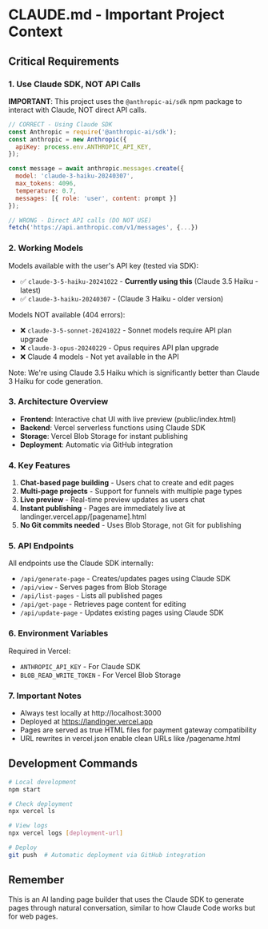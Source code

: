 # CLAUDE.md - Important Project Context

## Critical Requirements

### 1. Use Claude SDK, NOT API Calls
**IMPORTANT**: This project uses the `@anthropic-ai/sdk` npm package to interact with Claude, NOT direct API calls.

```javascript
// CORRECT - Using Claude SDK
const Anthropic = require('@anthropic-ai/sdk');
const anthropic = new Anthropic({
  apiKey: process.env.ANTHROPIC_API_KEY,
});

const message = await anthropic.messages.create({
  model: 'claude-3-haiku-20240307',
  max_tokens: 4096,
  temperature: 0.7,
  messages: [{ role: 'user', content: prompt }]
});
```

```javascript
// WRONG - Direct API calls (DO NOT USE)
fetch('https://api.anthropic.com/v1/messages', {...})
```

### 2. Working Models  
Models available with the user's API key (tested via SDK):
- ✅ `claude-3-5-haiku-20241022` - **Currently using this** (Claude 3.5 Haiku - latest)
- ✅ `claude-3-haiku-20240307` - (Claude 3 Haiku - older version)

Models NOT available (404 errors):
- ❌ `claude-3-5-sonnet-20241022` - Sonnet models require API plan upgrade
- ❌ `claude-3-opus-20240229` - Opus requires API plan upgrade
- ❌ Claude 4 models - Not yet available in the API

Note: We're using Claude 3.5 Haiku which is significantly better than Claude 3 Haiku for code generation.

### 3. Architecture Overview
- **Frontend**: Interactive chat UI with live preview (public/index.html)
- **Backend**: Vercel serverless functions using Claude SDK
- **Storage**: Vercel Blob Storage for instant publishing
- **Deployment**: Automatic via GitHub integration

### 4. Key Features
1. **Chat-based page building** - Users chat to create and edit pages
2. **Multi-page projects** - Support for funnels with multiple page types
3. **Live preview** - Real-time preview updates as users chat
4. **Instant publishing** - Pages are immediately live at landinger.vercel.app/[pagename].html
5. **No Git commits needed** - Uses Blob Storage, not Git for publishing

### 5. API Endpoints
All endpoints use the Claude SDK internally:
- `/api/generate-page` - Creates/updates pages using Claude SDK
- `/api/view` - Serves pages from Blob Storage
- `/api/list-pages` - Lists all published pages
- `/api/get-page` - Retrieves page content for editing
- `/api/update-page` - Updates existing pages using Claude SDK

### 6. Environment Variables
Required in Vercel:
- `ANTHROPIC_API_KEY` - For Claude SDK
- `BLOB_READ_WRITE_TOKEN` - For Vercel Blob Storage

### 7. Important Notes
- Always test locally at http://localhost:3000
- Deployed at https://landinger.vercel.app
- Pages are served as true HTML files for payment gateway compatibility
- URL rewrites in vercel.json enable clean URLs like /pagename.html

## Development Commands
```bash
# Local development
npm start

# Check deployment
npx vercel ls

# View logs
npx vercel logs [deployment-url]

# Deploy
git push  # Automatic deployment via GitHub integration
```

## Remember
This is an AI landing page builder that uses the Claude SDK to generate pages through natural conversation, similar to how Claude Code works but for web pages.